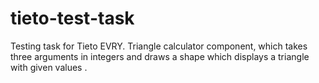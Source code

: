 # tieto-test-task

Testing task for Tieto EVRY. 
Triangle calculator component, which takes three arguments in integers and draws a shape which displays a triangle with given values . 
